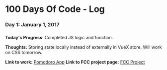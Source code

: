 # 100 Days Of Code - Log

### Day 1: January 1, 2017
#####

**Today's Progress**: Completed JS logic and function. 

**Thoughts:** Storing state locally instead of externally in VueX store. Will work on CSS tomorrow.

**Link to work:** [Pomodoro App](http://codepen.io/winfred/pen/dOxrzm?editors=0010)
**Link to FCC project page:** [FCC Project](https://www.freecodecamp.com/challenges/build-a-pomodoro-clock)